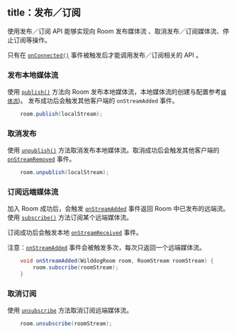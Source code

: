 title：发布／订阅
---
使用发布／订阅 API 能够实现向 Room 发布媒体流	、取消发布／订阅媒体流、停止订阅等操作。

只有在 [`onConnected()`](/conference/Android/api/wilddog-room-listener.html#onConnected(room)) 事件被触发后才能调用发布／订阅相关的 API 。


### 发布本地媒体流
使用 [`publish()`](/conference/Android/api/wilddog-room.html#publish(localStream)) 方法向 Room 发布本地媒体流，本地媒体流的创建与配置参考[`媒体流`](/conference/Android/guide/1-media-stream.html))。
发布成功后会触发其他客户端的 `onStreamAdded` 事件。

```java
	room.publish(localStream);
```


### 取消发布
使用 [`unpublish()`](/conference/Android/api/wilddog-room.html#unpublish()) 方法取消发布本地媒体流。取消成功后会触发其他客户端的 [`onStreamRemoved`](/conference/Android/api/wilddog-room-listener.html#onStreamRemoved(room,roomStream)) 事件。

```java
	room.unpublish(localStream);
```

### 订阅远端媒体流
加入 Room 成功后，会触发 [`onStreamAdded`](/conference/Android/api/wilddog-room-listener.html#onStreamAdded(room,roomStream)) 事件返回 Room 中已发布的远端流。使用 [`subscribe()`](/conference/Android/api/wilddog-room.html#subscribe(roomStream)) 方法订阅某个远端媒体流。

订阅成功后会触发本地 [`onStreamReceived`](/conference/Android/api/wilddog-room-listener.html#onStreamReceived(room,roomStream)) 事件。

注意：[`onStreamAdded`](/conference/Android/api/wilddog-room-listener.html#onStreamAdded(room,roomStream)) 事件会被触发多次，每次只返回一个远端媒体流。

```java
    void onStreamAdded(WilddogRoom room, RoomStream roomStream) {
		room.subscribe(roomStream);
    }
```
 

### 取消订阅

使用 [`unsubscribe`](/conference/Android/api/wilddog-room.html#unsubscribe(roomStream)) 方法取消订阅远端媒体流。

```java
	room.unsubscribe(roomStream);
```
